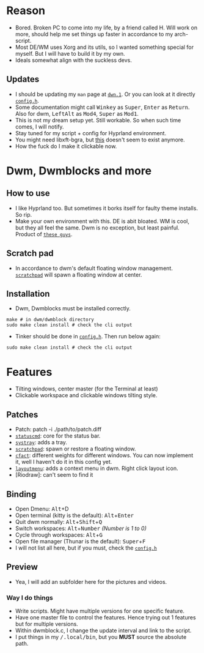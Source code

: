 # Reason
- Bored. Broken PC to come into my life, by a friend called H. Will work on more, should help me set things up faster in accordance to my arch-script.
- Most DE/WM uses Xorg and its utils, so I wanted something special for myself. But I will have to build it by my own.
- Ideals somewhat align with the suckless devs.
## Updates
- I should be updating my `man` page at [`dwn.1`](https://github.com/SaxoCatto/dwm-rice/blob/main/dwm.1). Or you can look at it directly [`config.h`](https://github.com/SaxoCatto/dwm-rice/blob/main/config.h).
- Some documentation might call <kbd>Winkey</kbd> as <kbd>Super</kbd>, <kbd>Enter</kbd> as <kbd>Return</kbd>. Also for dwm, <kbd>LeftAlt</kbd> as <kbd>Mod4</kbd>, <kbd>Super</kbd> as <kbd>Mod1</kbd>.
- This is not my dream setup yet. Still workable. So when such time comes, I will notify.
- Stay tuned for my script + config for Hyprland environment.
- You might need libxft-bgra, but [this](https://aur.archlinux.org/packages/libxft-bgra/) doesn't seem to exist anymore.
- How the fuck do I make it clickable now.

# Dwm, Dwmblocks and more
## How to use
- I like Hyprland too. But sometimes it borks itself for faulty theme installs. So rip.
- Make your own environment with this. DE is abit bloated. WM is cool, but they all feel the same. Dwm is no exception, but least painful. Product of [`these guys`](https://suckless.org/).
## Scratch pad
- In accordance to dwm's default floating window management. [`scratchpad`](https://dwm.suckless.org/patches/scratchpad/) will spawn a floating window at center.
## Installation
- Dwm, Dwmblocks must be installed correctly.
```
make # in dwm/dwmblock directory
sudo make clean install # check the cli output 
```
- Tinker should be done in [`config.h`](https://github.com/SaxoCatto/dwm-rice/blob/main/config.h). Then run below again:
```
sudo make clean install # check the cli output 
```

# Features
- Tilting windows, center master (for the Terminal at least)
- Clickable workspace and clickable windows tilting style.
## Patches
- Patch: patch -i ./path/to/patch.diff
- [`statuscmd`](https://dwm.suckless.org/patches/statuscmd/): core for the status bar. 
- [`systray`](https://dwm.suckless.org/patches/systray/): adds a tray.
- [`scratchpad`](https://dwm.suckless.org/patches/scratchpad/): spawn or restore a floating window.
- [`cfact`](https://dwm.suckless.org/patches/cfacts/): different weights for different windows. You can now implement it, well I haven't do it in this config yet.
- [`layoutmenu`](https://dwm.suckless.org/patches/layoutmenu/): adds a context menu in dwm. Right click layout icon.
- [Riodraw]: can't seem to find it
## Binding
- Open Dmenu: <kbd>Alt</kbd>+</kbd>D<kbd>
- Open terminal (kitty is the default): <kbd>Alt</kbd>+<kbd>Enter</kbd>
- Quit dwm normally: <kbd>Alt</kbd>+<kbd>Shift</kbd>+<kbd>Q</kbd>
- Switch workspaces: <kbd>Alt</kbd>+<kbd>Number</kbd> *(Number is 1 to 0)*
- Cycle through workspaces: <kbd>Alt</kbd>+<kbd>G</kbd>
- Open file manager (Thunar is the default): <kbd>Super</kbd>+<kbd>F</kbd>
- I will not list all here, but if you must, check the [`config.h`](https://github.com/SaxoCatto/dwm-rice/blob/main/config.h)
## Preview
- Yea, I will add an subfolder here for the pictures and videos. 

### Way I do things
- Write scripts. Might have multiple versions for one specific feature.
- Have one master file to control the features. Hence trying out 1 features but for multiple versions.
- Within dwmblock.c, I change the update interval and link to the script.
- I put things in my <kbd>/.local/bin</kbd>, but you **MUST** source the absolute path.
